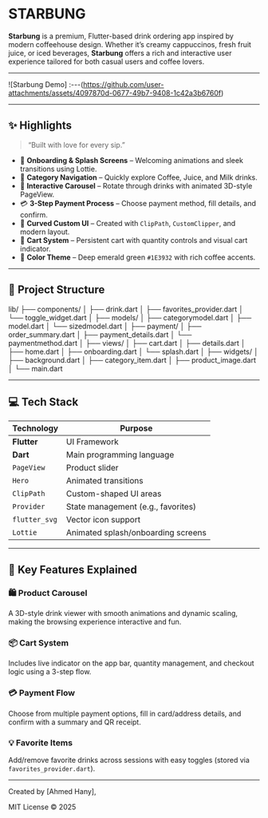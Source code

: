 # STARBUNG

**Starbung** is a premium, Flutter-based drink ordering app inspired by modern coffeehouse design. Whether it’s creamy cappuccinos, fresh fruit juice, or iced beverages, **Starbung** offers a rich and interactive user experience tailored for both casual users and coffee lovers.

---

![Starbung Demo]
:---(https://github.com/user-attachments/assets/4097870d-0677-49b7-9408-1c42a3b6760f)

---

## ✨ Highlights

> “Built with love for every sip.”

- 🧭 **Onboarding & Splash Screens** – Welcoming animations and sleek transitions using Lottie.
- 🥤 **Category Navigation** – Quickly explore Coffee, Juice, and Milk drinks.
- 🎠 **Interactive Carousel** – Rotate through drinks with animated 3D-style PageView.
- 💳 **3-Step Payment Process** – Choose payment method, fill details, and confirm.
- 🎨 **Curved Custom UI** – Created with `ClipPath`, `CustomClipper`, and modern layout.
- 🛒 **Cart System** – Persistent cart with quantity controls and visual cart indicator.
- 💚 **Color Theme** – Deep emerald green `#1E3932` with rich coffee accents.

---

## 📁 Project Structure
lib/
├── components/
│ ├── drink.dart
│ ├── favorites_provider.dart
│ └── toggle_widget.dart
│
├── models/
│ ├── categorymodel.dart
│ ├── model.dart
│ └── sizedmodel.dart
│
├── payment/
│ ├── order_summary.dart
│ ├── payment_details.dart
│ └── paymentmethod.dart
│
├── views/
│ ├── cart.dart
│ ├── details.dart
│ ├── home.dart
│ ├── onboarding.dart
│ └── splash.dart
│
├── widgets/
│ ├── background.dart
│ ├── category_item.dart
│ ├── product_image.dart
│ └── main.dart




---

## 💻 Tech Stack

| Technology        | Purpose                             |
|-------------------|-------------------------------------|
| **Flutter**        | UI Framework                        |
| **Dart**           | Main programming language           |
| `PageView`         | Product slider                      |
| `Hero`             | Animated transitions                |
| `ClipPath`         | Custom-shaped UI areas              |
| `Provider`         | State management (e.g., favorites)  |
| `flutter_svg`      | Vector icon support                 |
| `Lottie`           | Animated splash/onboarding screens  |

---

## 🧪 Key Features Explained

### 🛍️ Product Carousel  
A 3D-style drink viewer with smooth animations and dynamic scaling, making the browsing experience interactive and fun.

### 📦 Cart System  
Includes live indicator on the app bar, quantity management, and checkout logic using a 3-step flow.

### 💳 Payment Flow  
Choose from multiple payment options, fill in card/address details, and confirm with a summary and QR receipt.

### 💡 Favorite Items  
Add/remove favorite drinks across sessions with easy toggles (stored via `favorites_provider.dart`).

---

Created by [Ahmed Hany],

MIT License © 2025



